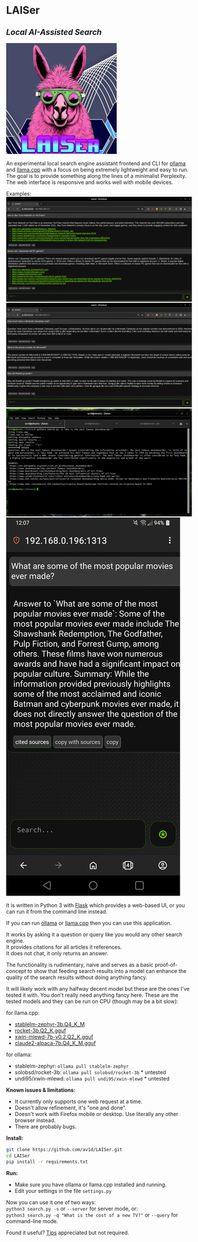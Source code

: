 # LAISer
## _Local AI-Assisted Search_

<img src="https://github.com/av1d/LAISer/blob/main/images/LAISer_logo.png" width="300" height="300" />

An experimental local search engine assistant frontend and CLI for [ollama](https://ollama.com/) and [llama.cpp](https://github.com/ggerganov/llama.cpp) with a focus on being extremely lightweight and easy to run. The goal is to provide something along the lines of a minimalist Perplexity. The web interface is responsive and works well with mobile devices.

Examples:
![Screenshot 01](https://github.com/av1d/LAISer/blob/main/images/screenshot_01.png)
![Screenshot 02](https://github.com/av1d/LAISer/blob/main/images/screenshot_02.png)
![Screenshot 03](https://github.com/av1d/LAISer/blob/main/images/screenshot_03.png)
![Screenshot 03](https://github.com/av1d/LAISer/blob/main/images/screenshot_mobile.png)

It is written in Python 3 with [Flask](https://flask.palletsprojects.com/en/3.0.x/) which provides a web-based UI,
or you can run it from the command line instead.

If you can run [ollama](https://ollama.com/) or [llama.cpp](https://github.com/ggerganov/llama.cpp) then you can use this application.

It works by asking it a question or query like you would any other search engine.  
It provides citations for all articles it references.  
It does not chat, it only returns an answer.  

The functionality is rudimentary, naive and serves as a basic proof-of-concept to show that feeding search results into a model can enhance the quality of the search results without doing anything fancy.  

It will likely work with any halfway decent model but these are the ones I've tested it with. You don't really need anything fancy here. These are the tested models and they can be run on CPU (though may be a bit slow):

for llama.cpp:  
- [stablelm-zephyr-3b.Q4_K_M](https://huggingface.co/TheBloke/stablelm-zephyr-3b-GGUF)
- [rocket-3b.Q2_K.gguf](https://huggingface.co/TheBloke/rocket-3B-GGUF)
- [xwin-mlewd-7b-v0.2.Q2_K.gguf](https://huggingface.co/TheBloke/Xwin-MLewd-7B-V0.2-GGUF)
- [claude2-alpaca-7b.Q4_K_M.gguf](https://huggingface.co/TheBloke/claude2-alpaca-7B-GGUF)

for ollama:  
- stablelm-zephyr: `ollama pull stablelm-zephyr`
- solobsd/rocket-3b: `ollama pull solobsd/rocket-3b` * untested
- undi95/xwin-mlewd: `ollama pull undi95/xwin-mlewd` * untested

**Known issues & limitations:**
- It currently only supports one web request at a time.
- Doesn't allow refinement, it's "one and done".
- Doesn't work with Firefox mobile or desktop. Use literally any other browser instead.
- There are probably bugs.

**Install:**
```bash
git clone https://github.com/av1d/LAISer.git
cd LAISer
pip install -r requirements.txt
```  

**Run:**
- Make sure you have ollama or llama.cpp installed and running.
- Edit your settings in the file `settings.py` 

Now you can use it one of two ways:  
`python3 search.py -s` or `--server` for server mode, or:  
`python3 search.py -q "What is the cost of a new TV?"` or `--query` for command-line mode.  

Found it useful? [Tips](https://ko-fi.com/av1d_) appreciated but not required.

